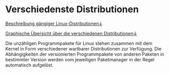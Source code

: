 # Verschiedenste Distributionen

[Beschreibung gängiger Linux-Distributionen↓](https://peter-emmerling.gitbook.io/linux-documentation/kapitel-1/installation/verschiedenste-distributionen/linux-distributionen-graphische-uebersicht)

[Graphische Übersicht über die verschiedenen Distributionen↓](linux-distributionen-graphische-uebersicht.md)

Die unzähligen Programmpakete für Linux stehen zusammen mit dem Kernel in Form verschiedener wartbarer Distributionen zur Verfügung. Die Abhängigkeiten der versionierten Programmpakete von anderen Paketen in bestimmter Version werden vom jeweiligen Paketmanager in der Regel automatisch aufgelöst.

